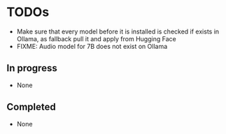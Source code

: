 # TODOs

- Make sure that every model before it is installed is checked if exists in Ollama, as fallback pull it and apply from Hugging Face
- FIXME: Audio model for 7B does not exist on Ollama

## In progress

- None

## Completed

- None
